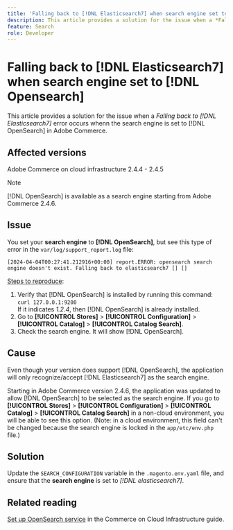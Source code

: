 ```yaml
---
title: 'Falling back to [!DNL Elasticsearch7] when search engine set to [!DNL Opensearch]'
description: This article provides a solution for the issue when a *Falling back to [!DNL Elasticsearch7]* error occurs whenn the search engine is set to [!DNL OpenSearch] in Adobe Commerce.
feature: Search
role: Developer
---
```

# Falling back to [!DNL Elasticsearch7] when search engine set to [!DNL Opensearch]

This article provides a solution for the issue when a *Falling back to [!DNL Elasticsearch7]* error occurs whenn the search engine is set to [!DNL OpenSearch] in Adobe Commerce.

## Affected versions

Adobe Commerce on cloud infrastructure 2.4.4 - 2.4.5

>[!NOTE]
>
>[!DNL OpenSearch] is available as a search engine starting from Adobe Commerce 2.4.6.

## Issue

You set your **search engine** to **[!DNL OpenSearch]**, but see this type of error in the `var/log/support_report.log` file:

```[2024-04-04T00:27:41.212916+00:00] report.ERROR: opensearch search engine doesn't exist. Falling back to elasticsearch7 [] []```

<u>Steps to reproduce</u>:

1. Verify that [!DNL OpenSearch] is installed by running this command: `curl 127.0.0.1:9200`<br>
   If it indicates *1.2.4*, then [!DNL OpenSearch] is already installed.
1. Go to **[!UICONTROL Stores]** > **[!UICONTROL Configuration]** > **[!UICONTROL Catalog]** > **[!UICONTROL Catalog Search]**.
1. Check the search engine. It will show [!DNL OpenSearch].

## Cause

Even though your version does support [!DNL OpenSearch], the application will only recognize/accept [!DNL Elasticsearch7] as the search engine.

Starting in Adobe Commerce version 2.4.6, the application was updated to allow [!DNL OpenSearch] to be selected as the search engine.
If you go to **[!UICONTROL Stores]** > **[!UICONTROL Configuration]** > **[!UICONTROL Catalog]** > **[!UICONTROL Catalog Search]** in a non-cloud environment, you will be able to see this option.
(Note: in a cloud environment, this field can't be changed because the search engine is locked in the `app/etc/env.php` file.)

## Solution

Update the `SEARCH_CONFIGURATION` variable in the `.magento.env.yaml` file, and ensure that the **search engine** is set to *[!DNL elasticsearch7]*.

## Related reading

[Set up OpenSearch service](https://experienceleague.adobe.com/docs/commerce-cloud-service/user-guide/configure/service/opensearch.html) in the Commerce on Cloud Infrastructure guide.
